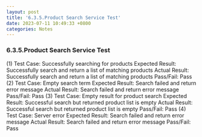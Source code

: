 ```yaml
---
layout: post
title: '6.3.5.Product Search Service Test'
date: 2023-07-11 10:49:33 +0800
categories: Notes
---
```


### 6.3.5.Product Search Service Test

(1) Test Case: Successfully searching for products
Expected Result: Successfully search and return a list of matching products
Actual Result: Successfully search and return a list of matching products
Pass/Fail: Pass
(2) Test Case: Empty search term
Expected Result: Search failed and return error message
Actual Result: Search failed and return error message
Pass/Fail: Pass
(3) Test Case: Empty result for product search
Expected Result: Successful search but returned product list is empty
Actual Result: Successful search but returned product list is empty
Pass/Fail: Pass
(4) Test Case: Server error
Expected Result: Search failed and return error message
Actual Result: Search failed and return error message
Pass/Fail: Pass
